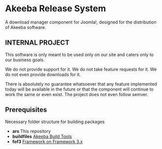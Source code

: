 # Akeeba Release System

A download manager component for Joomla!, designed for the distribution of Akeeba software.

## INTERNAL PROJECT

This software is only meant to be used only on our site and caters only to our business goals. 

We do not provide support for it. We do not take feature requests for it. We do not even provide downloads for it.

There is absolutely no guarantee whatsoever that any feature implemented today will be available in the future or that
the component will continue to work the same or even exist. The project does not even follow semver.

## Prerequisites

Necessary folder structure for building packages

* **ars** This repository
* **buildfiles** [Akeeba Build Tools](https://github.com/akeeba/buildfiles)
* **fof3** [Framework on Framework 3.x](https://github.com/akeeba/fof)
